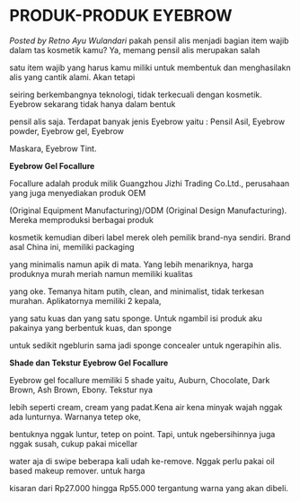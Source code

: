 # PRODUK-PRODUK EYEBROW

_Posted by Retno Ayu Wulandari_
pakah pensil alis menjadi bagian item wajib dalam tas kosmetik kamu? Ya, memang pensil alis merupakan salah

satu item wajib yang harus kamu miliki untuk membentuk dan menghasilakn alis yang cantik alami. Akan tetapi

seiring berkembangnya teknologi, tidak terkecuali dengan kosmetik. Eyebrow sekarang tidak hanya dalam bentuk

pensil alis saja. Terdapat banyak jenis Eyebrow yaitu : Pensil Asil, Eyebrow powder, Eyebrow gel, Eyebrow

Maskara, Eyebrow Tint.

**Eyebrow Gel Focallure**

Focallure adalah produk milik Guangzhou Jizhi Trading Co.Ltd., perusahaan yang juga menyediakan produk OEM

(Original Equipment Manufacturing)/ODM (Original Design Manufacturing). Mereka memproduksi berbagai produk

kosmetik kemudian diberi label merek oleh pemilik brand-nya sendiri. Brand asal China ini, memiliki packaging

yang minimalis namun apik di mata. Yang lebih menariknya, harga produknya murah meriah namun memiliki kualitas

yang oke. Temanya hitam putih, clean, and minimalist, tidak terkesan murahan. Aplikatornya memiliki 2 kepala,

yang satu kuas dan yang satu sponge. Untuk ngambil isi produk aku pakainya yang berbentuk kuas, dan sponge

untuk sedikit ngeblurin sama jadi sponge concealer untuk ngerapihin alis.

**Shade dan Tekstur Eyebrow Gel Focallure**

Eyebrow gel focallure memiliki 5 shade yaitu, Auburn, Chocolate, Dark Brown, Ash Brown, Ebony. Tekstur nya

lebih seperti cream, cream yang padat.Kena air kena minyak wajah nggak ada lunturnya. Warnanya tetep oke,

bentuknya nggak luntur, tetep on point. Tapi, untuk ngebersihinnya juga nggak susah, cukup pakai micellar

water aja di swipe beberapa kali udah ke-remove. Nggak perlu pakai oil based makeup remover. untuk harga

kisaran dari Rp27.000 hingga Rp55.000 tergantung warna yang akan dibeli.
